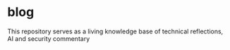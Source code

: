 # blog
This repository serves as a living knowledge base of technical reflections, AI and security commentary

